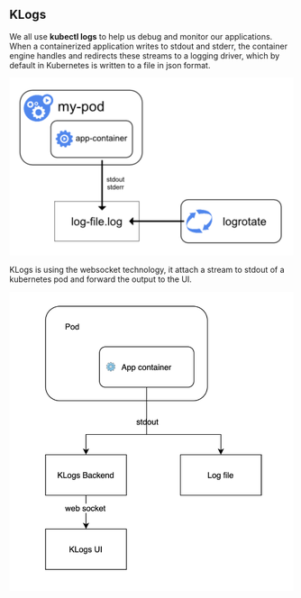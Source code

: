 ## KLogs ##

We all use **kubectl logs** to help us debug and monitor our applications. 
When a containerized application writes to stdout and stderr, the container engine handles and redirects these streams to a logging driver, which by default in Kubernetes is written to a file in json format.

![picture](k8s-log.png)

KLogs is using the websocket technology, it attach a stream to stdout of a kubernetes pod and forward the output to the UI.

![picture](klogs.png)